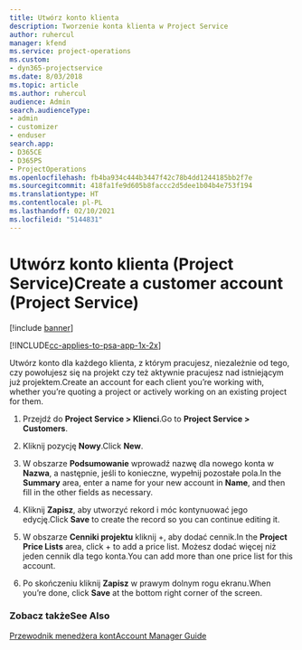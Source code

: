 ```yaml
---
title: Utwórz konto klienta
description: Tworzenie konta klienta w Project Service
author: ruhercul
manager: kfend
ms.service: project-operations
ms.custom:
- dyn365-projectservice
ms.date: 8/03/2018
ms.topic: article
ms.author: ruhercul
audience: Admin
search.audienceType:
- admin
- customizer
- enduser
search.app:
- D365CE
- D365PS
- ProjectOperations
ms.openlocfilehash: fb4ba934c444b3447f42c78b4dd1244185bb2f7e
ms.sourcegitcommit: 418fa1fe9d605b8faccc2d5dee1b04b4e753f194
ms.translationtype: HT
ms.contentlocale: pl-PL
ms.lasthandoff: 02/10/2021
ms.locfileid: "5144831"
---
```

# <a name="create-a-customer-account-project-service"></a><span data-ttu-id="51b2b-103">Utwórz konto klienta (Project Service)</span><span class="sxs-lookup"><span data-stu-id="51b2b-103">Create a customer account (Project Service)</span></span>

[!include [banner](../includes/psa-now-project-operations.md)]

[!INCLUDE[cc-applies-to-psa-app-1x-2x](../includes/cc-applies-to-psa-app-1x-2x.md)]

<span data-ttu-id="51b2b-104">Utwórz konto dla każdego klienta, z którym pracujesz, niezależnie od tego, czy powołujesz się na projekt czy też aktywnie pracujesz nad istniejącym już projektem.</span><span class="sxs-lookup"><span data-stu-id="51b2b-104">Create an account for each client you’re working with, whether you’re quoting a project or actively working on an existing project for them.</span></span>  
  
1.  <span data-ttu-id="51b2b-105">Przejdź do **Project Service > Klienci**.</span><span class="sxs-lookup"><span data-stu-id="51b2b-105">Go to **Project Service > Customers**.</span></span>  
  
2.  <span data-ttu-id="51b2b-106">Kliknij pozycję **Nowy**.</span><span class="sxs-lookup"><span data-stu-id="51b2b-106">Click **New**.</span></span>  
  
3.  <span data-ttu-id="51b2b-107">W obszarze **Podsumowanie** wprowadź nazwę dla nowego konta w **Nazwa**, a następnie, jeśli to konieczne, wypełnij pozostałe pola.</span><span class="sxs-lookup"><span data-stu-id="51b2b-107">In the **Summary** area, enter a name for your new account in **Name**, and then fill in the other fields as necessary.</span></span>  
  
4.  <span data-ttu-id="51b2b-108">Kliknij **Zapisz**, aby utworzyć rekord i móc kontynuować jego edycję.</span><span class="sxs-lookup"><span data-stu-id="51b2b-108">Click **Save** to create the record so you can continue editing it.</span></span>  
  
5.  <span data-ttu-id="51b2b-109">W obszarze **Cenniki projektu** kliknij +, aby dodać cennik.</span><span class="sxs-lookup"><span data-stu-id="51b2b-109">In the **Project Price Lists** area, click + to add a price list.</span></span> <span data-ttu-id="51b2b-110">Możesz dodać więcej niż jeden cennik dla tego konta.</span><span class="sxs-lookup"><span data-stu-id="51b2b-110">You can add more than one price list for this account.</span></span>  
  
6.  <span data-ttu-id="51b2b-111">Po skończeniu kliknij **Zapisz** w prawym dolnym rogu ekranu.</span><span class="sxs-lookup"><span data-stu-id="51b2b-111">When you’re done, click **Save** at the bottom right corner of the screen.</span></span>  
  
### <a name="see-also"></a><span data-ttu-id="51b2b-112">Zobacz także</span><span class="sxs-lookup"><span data-stu-id="51b2b-112">See Also</span></span>  
 [<span data-ttu-id="51b2b-113">Przewodnik menedżera kont</span><span class="sxs-lookup"><span data-stu-id="51b2b-113">Account Manager Guide</span></span>](../psa/account-manager-guide.md)
